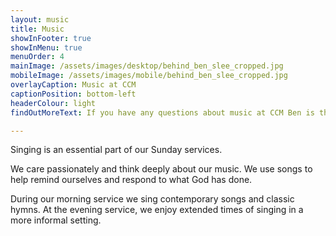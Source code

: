 ```yaml
---
layout: music
title: Music
showInFooter: true
showInMenu: true
menuOrder: 4
mainImage: /assets/images/desktop/behind_ben_slee_cropped.jpg
mobileImage: /assets/images/mobile/behind_ben_slee_cropped.jpg
overlayCaption: Music at CCM
captionPosition: bottom-left
headerColour: light
findOutMoreText: If you have any questions about music at CCM Ben is the person to get in touch with.

---
```

Singing is an essential part of our Sunday services.

We care passionately and think deeply about our music. We use songs to help remind ourselves and respond to what God has done.

During our morning service we sing contemporary songs and classic hymns. At the evening service, we enjoy extended times of singing in a more informal setting.
